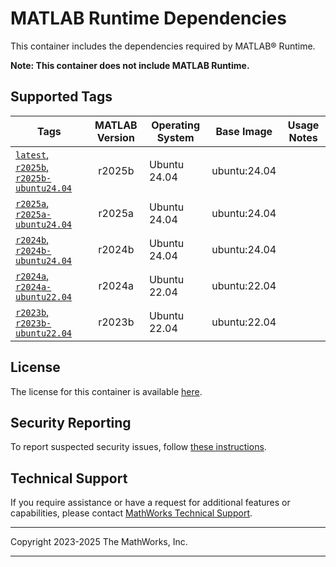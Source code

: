 # MATLAB Runtime Dependencies

This container includes the dependencies required by MATLAB&reg; Runtime.

**Note: This container does not include MATLAB Runtime.**

## Supported Tags

| Tags         | MATLAB Version | Operating System | Base Image | Usage Notes |
| ------------ |:--------------:| ---------------- |----------- | ----------- |
|[`latest`, `r2025b`, `r2025b-ubuntu24.04`](https://github.com/mathworks-ref-arch/container-images/blob/main/matlab-runtime-deps/r2025b/ubuntu24.04/Dockerfile) | r2025b | Ubuntu 24.04 | ubuntu:24.04 | |
|[`r2025a`, `r2025a-ubuntu24.04`](https://github.com/mathworks-ref-arch/container-images/blob/main/matlab-runtime-deps/r2025a/ubuntu24.04/Dockerfile) | r2025a | Ubuntu 24.04 | ubuntu:24.04 | |
|[`r2024b`, `r2024b-ubuntu24.04`](https://github.com/mathworks-ref-arch/container-images/blob/main/matlab-runtime-deps/r2024b/ubuntu24.04/Dockerfile) | r2024b | Ubuntu 24.04 | ubuntu:24.04 | |
|[`r2024a`, `r2024a-ubuntu22.04`](https://github.com/mathworks-ref-arch/container-images/blob/main/matlab-runtime-deps/r2024a/ubuntu22.04/Dockerfile) | r2024a | Ubuntu 22.04 | ubuntu:22.04 | |
|[`r2023b`, `r2023b-ubuntu22.04`](https://github.com/mathworks-ref-arch/container-images/blob/main/matlab-runtime-deps/r2023b/ubuntu22.04/Dockerfile) | r2023b | Ubuntu 22.04 | ubuntu:22.04 | |

## License
The license for this container is available [here](https://github.com/mathworks-ref-arch/container-images/blob/main/LICENSE.md).

## Security Reporting
To report suspected security issues, follow [these instructions](https://github.com/mathworks-ref-arch/container-images/blob/main/SECURITY.md).

## Technical Support
If you require assistance or have a request for additional features or capabilities, please contact [MathWorks Technical Support](https://www.mathworks.com/support/contact_us.html).

----

Copyright 2023-2025 The MathWorks, Inc.

----
